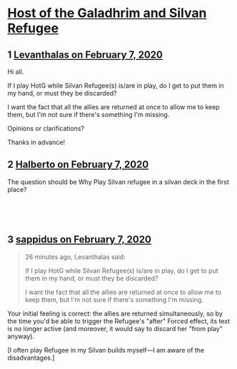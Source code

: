 # [Host of the Galadhrim and Silvan Refugee](https://community.fantasyflightgames.com/topic/305534-host-of-the-galadhrim-and-silvan-refugee/)

## 1 [Levanthalas on February 7, 2020](https://community.fantasyflightgames.com/topic/305534-host-of-the-galadhrim-and-silvan-refugee/?do=findComment&comment=3888835)

Hi all. 

If I play HotG while Silvan Refugee(s) is/are in play, do I get to put them in my hand, or must they be discarded?

I want the fact that all the allies are returned at once to allow me to keep them, but I'm not sure if there's something I'm missing. 

Opinions or clarifications?

Thanks in advance!

## 2 [Halberto on February 7, 2020](https://community.fantasyflightgames.com/topic/305534-host-of-the-galadhrim-and-silvan-refugee/?do=findComment&comment=3888841)

The question should be Why Play Silvan refugee in a silvan deck in the first place?

 

 

## 3 [sappidus on February 7, 2020](https://community.fantasyflightgames.com/topic/305534-host-of-the-galadhrim-and-silvan-refugee/?do=findComment&comment=3888852)

> 26 minutes ago, Levanthalas said:
> 
> If I play HotG while Silvan Refugee(s) is/are in play, do I get to put them in my hand, or must they be discarded?
> 
> I want the fact that all the allies are returned at once to allow me to keep them, but I'm not sure if there's something I'm missing.

Your initial feeling is correct: the allies are returned simultaneously, so by the time you'd be able to trigger the Refugee's "after" Forced effect, its text is no longer active (and moreover, it would say to discard her "from play" anyway).

[I often play Refugee in my Silvan builds myself—I am aware of the disadvantages.]

